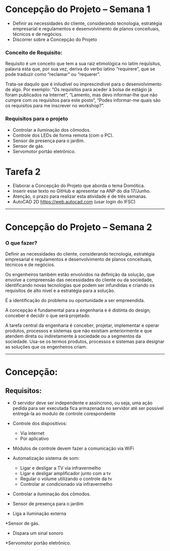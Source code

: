 # Concepção do Projeto – Semana 1

* Definir as necessidades do cliente, considerando tecnologia, estratégia empresarial e regulamentos e desenvolvimento de planos conceituais, técnicos e de negócios.
* Discorrer sobre a Concepção do Projeto

### Conceito de Requisito:

Requisito é um conceito que tem a sua raiz etimológica no latim requīsitus, palavra esta que, por sua vez, deriva do verbo latino “requirere”, que se pode traduzir como “reclamar” ou “requerer”.

Trata-se daquilo que é iniludível ou imprescindível para o desenvolvimento de algo. Por exemplo: “Os requisitos para aceder à bolsa de estágio já foram publicados na Internet”, “Lamento, mas devo informar-lhe que não cumpre com os requisitos para este posto”, “Podes informar-me quais são os requisitos para me inscrever no workshop?”.

### Requisitos para o projeto

* Controlar a iluminação dos cômodos.
* Controle dos LEDs de forma remota (com o PC).
* Sensor de presença para o jardim.
* Sensor de gás.
* Servomotor portão eletrônico.

# Tarefa 2

* Elaborar a Concepção do Projeto que aborda o tema Domótica.
* Inserir esse texto no GitHub e apresentar na ANP do dia 17/Junho.
* Atenção, o prazo para realizar esta atividade é de três semanas.
* AutoCAD 2D https://web.autocad.com  (usar login do IFSC)

********************************
# Concepção do Projeto – Semana 2

### O que fazer?
Definir as necessidades do cliente, considerando tecnologia, estratégia empresarial e regulamentos e desenvolvimento de planos conceituais, técnicos e de negócios.

Os engenheiros também estão envolvidos na definição da solução, que envolve a compreensão das necessidades do cliente ou da sociedade, identificando novas tecnologias que podem ser infundidas e criando os requisitos de alto nível e a estratégia para a solução.

É a identificação do problema ou oportunidade a ser empreendida.

A concepção é fundamental para a engenharia e é distinta do design; conceber é decidir o que será projetado.

A tarefa central da engenharia é conceber, projetar, implementar e operar produtos, processos e sistemas que não existiam anteriormente e que atendem direta ou indiretamente à sociedade ou a segmentos da sociedade.
Usa-se os termos produtos, processos e sistemas para designar as soluções que os engenheiros criam.

********************************

# Concepção:

## Requisitos:

* O servidor deve ser independente e assíncrono, ou seja, uma ação pedida para ser executada fica armazenada no servidor até ser possível entregá-la ao modulo de controle corespondente


* Controle dos dispositivos:
  * Via internet
  * Por aplicativo


* Módulos de controle devem fazer a comunicação via WiFi


* Automatização sistema de som:
  * Ligar e desligar a TV via infravermelho
  * Ligar e desligar amplificador junto com a tv
  * Regular o volume utilizando o controle da tv
  * Controlar ar condicionado via infravermelho
  
 
* Controlar a iluminação dos cômodos.


* Sensor de presença para o jardim
 * Liga a iluminação externa  


*Sensor de gás.
 * Dispara um sinal sonoro


*Servomotor portão eletrônico.






